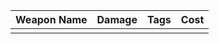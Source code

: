 | Weapon Name | Damage | Tags | Cost |
| ----------- | ------ | ---- | ---- |
|             |        |      |      |
